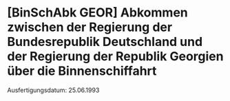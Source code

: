 # [BinSchAbk GEOR] Abkommen zwischen der Regierung der Bundesrepublik Deutschland und der Regierung der Republik Georgien über die Binnenschiffahrt

Ausfertigungsdatum: 25.06.1993

 